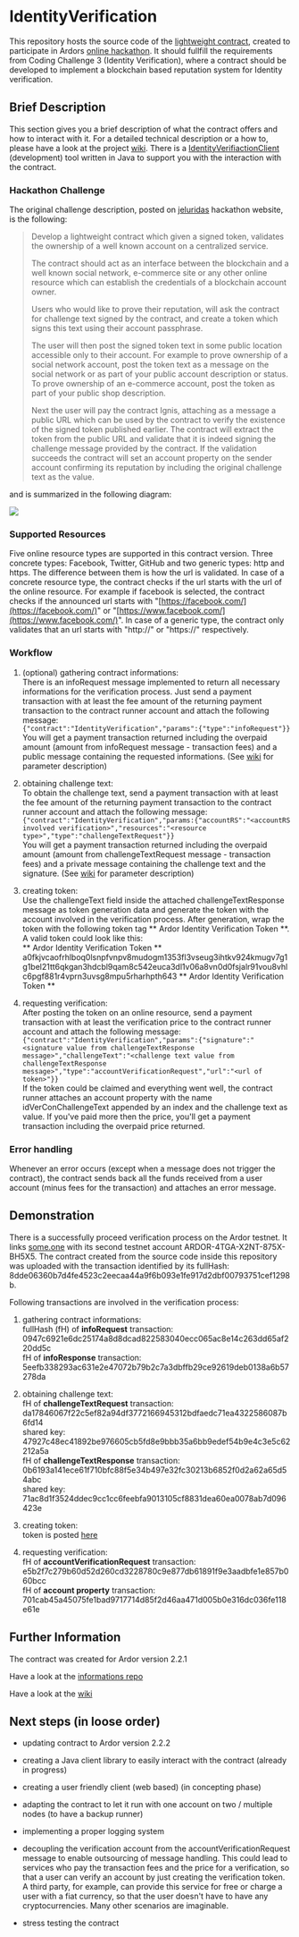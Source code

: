# IdentityVerification

This repository hosts the source code of the [lightweight contract](https://ardordocs.jelurida.com/Lightweight_Contracts), created to participate in Ardors [online hackathon](https://www.jelurida.com/ardor-hackathon-2018). It should fullfill the requirements from Coding Challenge 3 (Identity Verification), where a contract should be developed to implement a blockchain based reputation system for Identity verification.

## Brief Description

This section gives you a brief description of what the contract offers and how to interact with it. For a detailed technical description or a how to, please have a look at the project [wiki](https://github.com/somedotone/IdentityVerification/wiki). There is a [IdentityVerifiactionClient](https://github.com/somedotone/IdentityVerificationClient) (development) tool written in Java to support you with the interaction with the contract.

### Hackathon Challenge

The original challenge description, posted on [jeluridas](https://www.jelurida.com) hackathon website, is the following:

> Develop a lightweight contract which given a signed token, validates the ownership of a well known account on a centralized service.
>
> The contract should act as an interface between the blockchain and a well known social network, e-commerce site or any other online resource which can establish the credentials of a blockchain account owner.
>
> Users who would like to prove their reputation, will ask the contract for challenge text signed by the contract, and create a token which signs this text using their account passphrase.
>
> The user will then post the signed token text in some public location accessible only to their account. For example to prove ownership of a social network account, post the token text as a message on the social network or as part of your public account description or status. To prove ownership of an e-commerce account, post the token as part of your public shop description.
>
> Next the user will pay the contract Ignis, attaching as a message a public URL which can be used by the contract to verify the existence of the signed token published earlier. The contract will extract the token from the public URL and validate that it is indeed signing the challenge message provided by the contract. If the validation succeeds the contract will set an account property on the sender account confirming its reputation by including the original challenge text as the value.

and is summarized in the following diagram:

![](/assets/sequence-diagram.svg)

### Supported Resources

Five online resource types are supported in this contract version. Three concrete types: Facebook, Twitter, GitHub and two generic types: http and https. The difference between them is how the url is validated. In case of a concrete resource type, the contract checks if the url starts with the url of the online resource. For example if facebook is selected, the contract checks if the announced url starts with "[https://facebook.com/](https://facebook.com/)" or "[https://www.facebook.com/](https://www.facebook.com/)". In case of a generic type, the contract only validates that an url starts with "http://" or "https://" respectively.

### Workflow

1. \(optional\) gathering contract informations:  
There is an infoRequest message implemented to return all necessary informations for the verification process. Just send a payment transaction with at least the fee amount of the returning payment transaction to the contract runner account and attach the following message:  
`{"contract":"IdentityVerification","params":{"type":"infoRequest"}}`
You will get a payment transaction returned including the overpaid amount (amount from infoRequest message - transaction fees) and a public message containing the requested informations. (See [wiki](https://github.com/somedotone/IdentityVerification/wiki) for parameter description)

2. obtaining challenge text:  
To obtain the challenge text, send a payment transaction with at least the fee amount of the returning payment transaction to the contract runner account and attach the following message:  
`{"contract":"IdentityVerification","params:{"accountRS":"<accountRS involved verification>","resources":"<resource type>","type":"challengeTextRequest"}}`  
You will get a payment transaction returned including the overpaid amount (amount from challengeTextRequest message - transaction fees) and a private message containing the challenge text and the signature. (See [wiki](https://github.com/somedotone/IdentityVerification/wiki) for parameter description)

3. creating token:  
Use the challengeText field inside the attached challengeTextResponse message as token generation data and generate the token with the account involved in the verification process. After generation, wrap the token with the following token tag \*\* Ardor Identity Verification Token \*\*. A valid token could look like this:  
** Ardor Identity Verification Token **
a0fkjvcaofrhlboq0lsnpfvnpv8mudogm1353fl3vseug3ihtkv924kmugv7g1g1bel21tt6qkgan3hdcbl9qam8c542euca3dl1v06a8vn0d0fsjalr91vou8vhlc6pgf881r4vprn3uvsg8mpu5rharhpth643
** Ardor Identity Verification Token **

4. requesting verification:  
After posting the token on an online resource, send a payment transaction with at least the verification price to the contract runner account and attach the following message:  
`{"contract":"IdentityVerification","params":{"signature":"<signature value from challengeTextResponse message>","challengeText":"<challenge text value from challengeTextResponse message>","type":"accountVerificationRequest","url":"<url of token>"}}`  
If the token could be claimed and everything went well, the contract runner attaches an account property with the name idVerConChallengeText appended by an index and the challenge text as value. If you've paid more then the price, you'll get a payment transaction including the overpaid price returned.

### Error handling

Whenever an error occurs (except when a message does not trigger the contract), the contract sends back all the funds received from a user account (minus fees for the transaction) and attaches an error message.

## Demonstration

There is a successfully proceed verification process on the Ardor testnet. It links [some.one](https://github.com/somedotone) with its second testnet account ARDOR-4TGA-X2NT-875X-BH5X5. The contract created from the source code inside this repository was uploaded with the transaction identified by its fullHash: 8dde06360b7d4fe4523c2eecaa44a9f6b093e1fe917d2dbf00793751cef1298b.

Following transactions are involved in the verification process:

1. gathering contract informations:  
fullHash (fH) of **infoRequest** transaction: 0947c6921e6dc25174a8d8dcad822583040ecc065ac8e14c263dd65af220dd5c  
fH of **infoResponse** transaction: 5eefb338293ac631e2e47072b79b2c7a3dbffb29ce92619deb0138a6b57278da

2. obtaining challenge text:  
fH of **challengeTextRequest** transaction: da17846067f22c5ef82a94df3772166945312bdfaedc71ea4322586087b6fd14  
shared key: 47927c48ec41892be976605cb5fd8e9bbb35a6bb9edef54b9e4c3e5c62212a5a  
fH of **challengeTextResponse** transaction: 0b6193a141ece61f710bfc88f5e34b497e32fc30213b6852f0d2a62a65d54abc  
shared key: 71ac8d1f3524ddec9cc1cc6feebfa9013105cf8831dea60ea0078ab7d096423e

3. creating token:  
token is posted [here](https://github.com/somedotone/ardor-identity-verification/blob/master/README.md)

4. requesting verification:  
fH of **accountVerificationRequest** transaction:  
e5b2f7c279b60d52d260cd3228780c9e877db61891f9e3aadbfe1e857b060bcc  
fH of **account property** transaction:  
701cab45a45075fe1bad9717714d85f2d46aa471d005b0e316dc036fe118e61e

## Further Information

The contract was created for Ardor version 2.2.1

Have a look at the [informations repo](https://github.com/somedotone/informations)

Have a look at the [wiki](https://github.com/somedotone/IdentityVerification/wiki)

## Next steps (in loose order)

- updating contract to Ardor version 2.2.2

- creating a Java client library to easily interact with the contract (already in progress)
- creating a user friendly client (web based) (in concepting phase)
- adapting the contract to let it run with one account on two / multiple nodes (to have a backup runner)
- implementing a proper logging system
- decoupling the verification account from the accountVerificationRequest message to enable outsourcing of message handling. This could lead to services who pay the transaction fees and the price for a verification, so that a user can verify an account by just creating the verification token. A third party, for example, can provide this service for free or charge a user with a fiat currency, so that the user doesn't have to have any cryptocurrencies. Many other scenarios are imaginable.
- stress testing the contract

